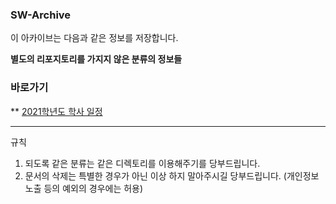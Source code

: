 ### SW-Archive
이 아카이브는 다음과 같은 정보를 저장합니다.

**별도의 리포지토리를 가지지 않은 분류의 정보들**

### 바로가기

** [2021학년도 학사 일정](Year%20Schedule/2021학년도_학사일정표_수정.pdf)
* * *

규칙

1. 되도록 같은 분류는 같은 디렉토리를 이용해주기를 당부드립니다.
2. 문서의 삭제는 특별한 경우가 아닌 이상 하지 말아주시길 당부드립니다. (개인정보 노출 등의 예외의 경우에는 허용)
